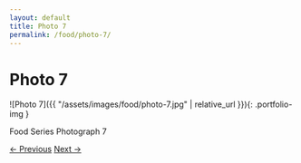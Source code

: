 ```yaml
---
layout: default
title: Photo 7
permalink: /food/photo-7/
---
```


# Photo 7

![Photo 7]({{ "/assets/images/food/photo-7.jpg" | relative_url }}){: .portfolio-img }
<p class="caption">Food Series Photograph 7</p>
<div class="nav-links">
  <a href="{{ "/food/photo-6/" | relative_url }}">&larr; Previous</a>
  <a href="{{ "/food/photo-8/" | relative_url }}">Next &rarr;</a>
</div>